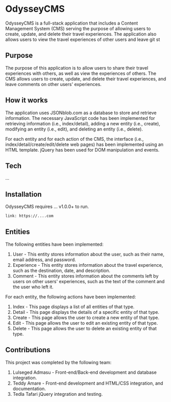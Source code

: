 # OdysseyCMS

OdysseyCMS is a full-stack application that includes a Content Management System (CMS) serving the purpose of allowing users to create, update, and delete their travel experiences. The application also allows users to view the travel experiences of other users and leave git st

## Purpose

The purpose of this application is to allow users to share their travel experiences with others, as well as view the experiences of others. The CMS allows users to create, update, and delete their travel experiences, and leave comments on other users' experiences.

## How it works

The application uses JSONblob.com as a database to store and retrieve information. The necessary JavaScript code has been implemented for retrieving information (i.e., index/detail), adding a new entity (i.e., create), modifying an entity (i.e., edit), and deleting an entity (i.e., delete).

For each entity and for each action of the CMS, the interface (i.e., index/detail/create/edit/delete web pages) has been implemented using an HTML template. jQuery has been used for DOM manipulation and events.

## Tech
...

## Installation

OdysseyCMS requires ... v1.0.0+ to run.

```sh
link: https://....com
```

## Entities

The following entities have been implemented:

1. User - This entity stores information about the user, such as their name, email address, and password.
2. Experience - This entity stores information about the travel experience, such as the destination, date, and description.
3. Comment - This entity stores information about the comments left by users on other users' experiences, such as the text of the comment and the user who left it.

For each entity, the following actions have been implemented:

1. Index - This page displays a list of all entities of that type.
2. Detail - This page displays the details of a specific entity of that type.
3. Create - This page allows the user to create a new entity of that type.
4. Edit - This page allows the user to edit an existing entity of that type.
5. Delete - This page allows the user to delete an existing entity of that type.

## Contributions

This project was completed by the following team:

1. Lulseged Admasu - Front-end/Back-end development and database integration.
2. Teddy Amare - Front-end development and HTML/CSS integration, and documentation.
3. Tedla Tafari jQuery integration and testing.